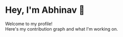 # Hey, I'm Abhinav 👋

Welcome to my profile!  
Here's my contribution graph and what I'm working on.
